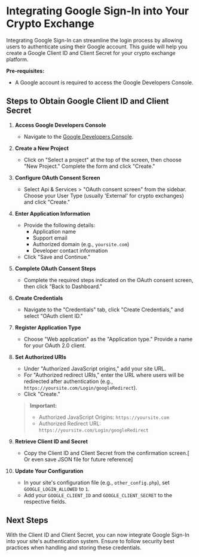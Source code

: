 # Integrating Google Sign-In into Your Crypto Exchange

Integrating Google Sign-In can streamline the login process by allowing users to authenticate using their Google account. This guide will help you create a Google Client ID and Client Secret for your crypto exchange platform.

**Pre-requisites:**
- A Google account is required to access the Google Developers Console.

## Steps to Obtain Google Client ID and Client Secret

1. **Access Google Developers Console**
   - Navigate to the [Google Developers Console](https://console.cloud.google.com/).

2. **Create a New Project**
   - Click on "Select a project" at the top of the screen, then choose "New Project." Complete the form and click "Create."

3. **Configure OAuth Consent Screen**
   - Select Api & Services > "OAuth consent screen" from the sidebar. Choose your User Type (usually 'External' for crypto exchanges) and click "Create."

4. **Enter Application Information**
   - Provide the following details:
     - Application name
     - Support email
     - Authorized domain (e.g., `yoursite.com`)
     - Developer contact information
   - Click "Save and Continue."

5. **Complete OAuth Consent Steps**
   - Complete the required steps indicated on the OAuth consent screen, then click "Back to Dashboard."

6. **Create Credentials**
   - Navigate to the "Credentials" tab, click "Create Credentials," and select "OAuth client ID."

7. **Register Application Type**
   - Choose "Web application" as the "Application type." Provide a name for your OAuth 2.0 client.

8. **Set Authorized URIs**
   - Under "Authorized JavaScript origins," add your site URL.
   - For "Authorized redirect URIs," enter the URL where users will be redirected after authentication (e.g., `https://yoursite.com/Login/googleRedirect`).
   - Click "Create."

   > **Important:**
   > - Authorized JavaScript Origins: `https://yoursite.com`
   > - Authorized Redirect URL: `https://yoursite.com/Login/googleRedirect`

9. **Retrieve Client ID and Secret**
    - Copy the Client ID and Client Secret from the confirmation screen.[ Or even save JSON file for future reference]

10. **Update Your Configuration**
    - In your site's configuration file (e.g., `other_config.php`), set `GOOGLE_LOGIN_ALLOWED` to `1`.
    - Add your `GOOGLE_CLIENT_ID` and `GOOGLE_CLIENT_SECRET` to the respective fields.

## Next Steps

With the Client ID and Client Secret, you can now integrate Google Sign-In into your site's authentication system. Ensure to follow security best practices when handling and storing these credentials.
